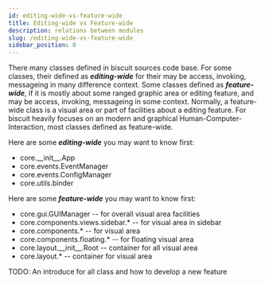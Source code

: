 ```yaml
---
id: editing-wide-vs-feature-wide
title: Editing-wide vs Feature-wide
description: relations between modules
slug: /editing-wide-vs-feature-wide
sidebar_position: 0
---
```


There many classes defined in biscuit sources code base. For some classes, their defined as _**editing-wide**_ for their may be access, invoking, messageing in many difference context. Some classes defined as _**feature-wide**_, if it is mostly about some ranged graphic area or editing feature, and may be access, invoking, messageing in some context. Normally, a feature-wide class is a visual area or part of facilities about a editing feature. For biscuit heavily focuses on an modern and graphical Human-Computer-Interaction, most classes defined as feature-wide.

Here are some _**editing-wide**_ you may want to know first:

* core.\_\_init\_\_.App
* core.events.EventManager
* core.events.ConfigManager
* core.utils.binder

Here are some _**feature-wide**_ you may want to know first:

* core.gui.GUIManager -- for overall visual area facilities
* core.components.views.sidebar.* -- for visual area in sidebar
* core.components.* -- for visual area
* core.components.floating.* -- for floating visual area
* core.layout.\_\_init\_\_.Root -- container for all visual area
* core.layout.* -- container for visual area

TODO: An introduce for all class and how to develop a new feature

